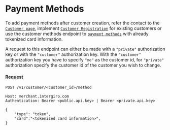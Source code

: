 # Payment Methods
To add payment methods after customer creation, refer the contact to the [`Customer page`](../customer-page.html#customer-page), implement [`Customer Registration`](./customer-registration.html#customer-registration) for existing customers or use the customer methods endpoint to [`payment methods`](../reference/customer.html#customermethod) with already tokenized card information.

A request to this endpoint can either be made with a `"private"` authorization key or with the `"customer"` authorization key. 
With the `"customer"` authorization key you have to specify `"me"` as the customer id, for `"private"` authorization specify the customer id of the customer you wish to change.

#### Request
```{1}
POST /v1/customer/<customer_id>/method

Host: merchant.intergiro.com
Authentication: Bearer <public.api.key> | Bearer <private.api.key>

{
    "type": "token",
    "card":"<tokenized card information>",
}
```
